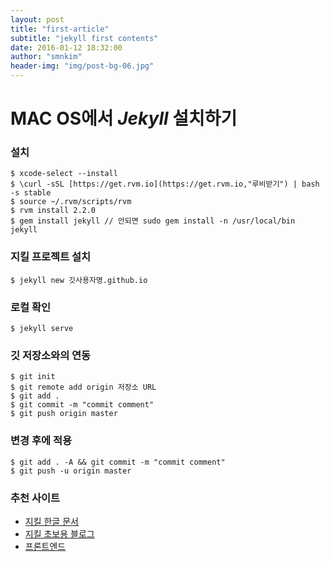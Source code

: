 ```yaml
---
layout: post
title: "first-article"
subtitle: "jekyll first contents"
date: 2016-01-12 18:32:00
author: "smnkim"
header-img: "img/post-bg-06.jpg"
---
```


# MAC OS에서 *Jekyll* 설치하기


### 설치
~~~
$ xcode-select --install
$ \curl -sSL [https://get.rvm.io](https://get.rvm.io,"루비받기") | bash -s stable
$ source ~/.rvm/scripts/rvm
$ rvm install 2.2.0
$ gem install jekyll // 안되면 sudo gem install -n /usr/local/bin jekyll
~~~


### 지킬 프로젝트 설치
~~~
$ jekyll new 깃사용자명.github.io
~~~


### 로컬 확인
~~~
$ jekyll serve
~~~


### 깃 저장소와의 연동
~~~
$ git init
$ git remote add origin 저장소 URL
$ git add .
$ git commit -m "commit comment"
$ git push origin master
~~~


### 변경 후에 적용
~~~
$ git add . -A && git commit -m "commit comment"
$ git push -u origin master
~~~


### 추천 사이트

* [지킬 한글 문서](http://jekyllrb-ko.github.io/)
* [지킬 초보용 블로그](https://vjinn.github.io/about/)
* [프론트엔드](http://webberstudy.com)
